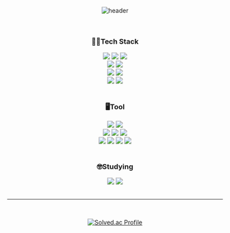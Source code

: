 <div align="center">
  
![header](https://capsule-render.vercel.app/api?type=slice&color=0:6DFFFD,100:0077FF&height=150&section=header&text=Fly%20Penguin🐧&fontSize=90&fontColor=C0F7FF)
<!--
뱃지제작 링크 : https://simpleicons.org/?q=docker
참고 프로필
* https://github.com/Te-H0
* https://github.com/tokyj515
테스트 : https://www.easy-me.com/d
-->
<br/>
<h3 align="center">🧑‍💻Tech Stack</h3>
<img src="https://img.shields.io/badge/java-007396?style=flat-square&logo=java&logoColor=white"/>
<img src="https://img.shields.io/badge/Spring-6DB33F?style=flat-square&logo=Spring&logoColor=white"/>
<img src="https://img.shields.io/badge/springboot-6DB33F?style=flat-square&logo=springboot&logoColor=white"><br/>
<img src="https://img.shields.io/badge/MySQL-4479A1?style=flat-square&logo=MySQL&logoColor=white"/>
<img src="https://img.shields.io/badge/ORACLE-F80000?style=flat-square&logo=oracle&logoColor=white"/><br/>
<img src="https://img.shields.io/badge/Amazon%20EC2-FF9900?style=flat-square&logo=Amazon%20EC2&logoColor=white">
<img src="https://img.shields.io/badge/Amazon RDS-527FFF?style=flat-square&logo=amazon rds&logoColor=white"><br/>
<img src="https://img.shields.io/badge/Ubuntu-E95420?style=flat-square&logo=Ubuntu&logoColor=white"/>
<img src="https://img.shields.io/badge/Linux-FCC624?style=flat-square&logo=linux&logoColor=black"/><br/>
<!--프론트-->
<!--<img src="https://img.shields.io/badge/CSS-1572B6?style=flat-square&logo=css3&logoColor=white"/>
<img src="https://img.shields.io/badge/HTML-E34F26?style=flat-square&logo=html5&logoColor=white"/>
<img src="https://img.shields.io/badge/Vue.js-4FC08D?style=flat-square&logo=Vue.js&logoColor=white"/>-->
<br/>
<h3 align="center">🖥️Tool</h3>
<img src="https://img.shields.io/badge/GitHub-181717?style=flat-square&logo=GitHub&logoColor=white"/>
<img src="https://img.shields.io/badge/Git-F05032?style=flat-square&logo=git&logoColor=white"/><br/>
<img src="https://img.shields.io/badge/IntelliJ IDEA-000000?style=flat-square&logo=IntelliJ IDEA&logoColor=white"/>
<img src="https://img.shields.io/badge/DataGrip-000000?style=flat-square&logo=datagrip&logoColor=white"/>
<img src="https://img.shields.io/badge/Visual Studio Code-007ACC?style=flat-square&logo=Visual Studio Code&logoColor=white"/><br/>
<img src="https://img.shields.io/badge/Swagger-85EA2D?style=flat-square&logo=swagger&logoColor=white">
<img src="https://img.shields.io/badge/Notion-9999FF?style=flat-square&logo=Notion&logoColor=white">
<img src="https://img.shields.io/badge/Slack-37143D?style=flat-square&logo=Slack&logoColor=white">
<img src="https://img.shields.io/badge/Figma-34343A?style=flat-square&logo=Figma&logoColor=white"><br/><br/>
<h3 align="center">🤓Studying</h3>
<img src="https://img.shields.io/badge/kubernetes-326CE5?style=flat-square&logo=kubernetes&logoColor=white">
<img src="https://img.shields.io/badge/docker-2496ED?style=flat-square&logo=docker&logoColor=white">

<!--<img src="https://img.shields.io/badge/Python-3776AB?style=flat-square&logo=Python&logoColor=white"/>-->
<br/>
<br/>

---
<br/>


<!--깃허브 레벨-->
<!--![Anurag's GitHub stats](https://github-readme-stats.vercel.app/api?username=Seung-0208&show_icons=true&theme=graywhite) <br/>-->

  
[![Solved.ac Profile](http://mazassumnida.wtf/api/v2/generate_badge?boj=esybd02)](https://solved.ac/esybd02/) 

</div>
